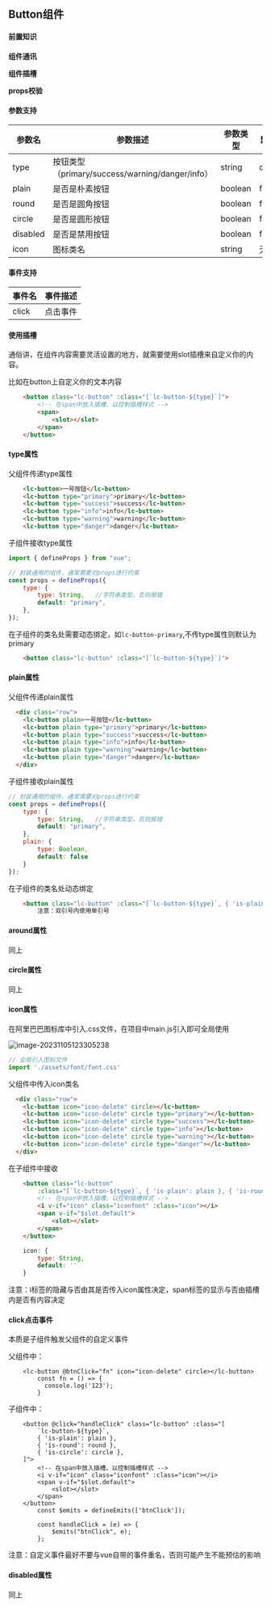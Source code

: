 ## Button组件

#### 前置知识

**组件通讯**

**组件插槽**

**props校验**

#### 参数支持

| 参数名   | 参数描述                                        | 参数类型 | 默认值  |
| -------- | ----------------------------------------------- | -------- | ------- |
| type     | 按钮类型（primary/success/warning/danger/info） | string   | default |
| plain    | 是否是朴素按钮                                  | boolean  | false   |
| round    | 是否是圆角按钮                                  | boolean  | false   |
| circle   | 是否是圆形按钮                                  | boolean  | false   |
| disabled | 是否是禁用按钮                                  | boolean  | false   |
| icon     | 图标类名                                        | string   | 无      |

#### 事件支持

| 事件名 | 事件描述 |
| ------ | -------- |
| click  | 点击事件 |

#### 使用插槽

通俗讲，在组件内容需要灵活设置的地方，就需要使用slot插槽来自定义你的内容。

比如在button上自定义你的文本内容

```html
    <button class="lc-button" :class="[`lc-button-${type}`]">
        <!-- 在span中放入插槽，以控制插槽样式 -->
        <span>
            <slot></slot>
        </span>
    </button>
```

#### type属性

父组件传递type属性

```html
    <lc-button>一号按钮</lc-button>
    <lc-button type="primary">primary</lc-button>
    <lc-button type="success">success</lc-button>
    <lc-button type="info">info</lc-button>
    <lc-button type="warning">warning</lc-button>
    <lc-button type="danger">danger</lc-button>
```

子组件接收type属性

```js
import { defineProps } from "vue";

// 封装通用的组件，通常需要对props进行约束
const props = defineProps({
    type: {
        type: String,	//字符串类型，否则报错
        default: "primary",
    },
});
```

在子组件的类名处需要动态绑定，如`lc-button-primary`,不传type属性则默认为primary

```html
    <button class="lc-button" :class="[`lc-button-${type}`]">
```

#### plain属性

父组件传递plain属性

```html
  <div class="row">
    <lc-button plain>一号按钮</lc-button>
    <lc-button plain type="primary">primary</lc-button>
    <lc-button plain type="success">success</lc-button>
    <lc-button plain type="info">info</lc-button>
    <lc-button plain type="warning">warning</lc-button>
    <lc-button plain type="danger">danger</lc-button>
  </div>
```

子组件接收plain属性

```js
// 封装通用的组件，通常需要对props进行约束
const props = defineProps({
    type: {
        type: String,	//字符串类型，否则报错
        default: "primary",
    },
    plain: {
        type: Boolean,
        default: false
    }
});
```

在子组件的类名处动态绑定

```html
    <button class="lc-button" :class="[`lc-button-${type}`, { 'is-plain': plain }]">
		注意：双引号内使用单引号
```

#### around属性

同上

#### circle属性

同上

#### icon属性

在阿里巴巴图标库中引入.css文件，在项目中main.js引入即可全局使用

![image-20231105123305238](C:\Users\juhe\AppData\Roaming\Typora\typora-user-images\image-20231105123305238.png)

```js
// 全局引入图标文件
import './assets/font/font.css'
```

父组件中传入icon类名

```html
  <div class="row">
    <lc-button icon="icon-delete" circle></lc-button>
    <lc-button icon="icon-delete" circle type="primary"></lc-button>
    <lc-button icon="icon-delete" circle type="success"></lc-button>
    <lc-button icon="icon-delete" circle type="info"></lc-button>
    <lc-button icon="icon-delete" circle type="warning"></lc-button>
    <lc-button icon="icon-delete" circle type="danger"></lc-button>
  </div>
```

在子组件中接收

```html
    <button class="lc-button"
        :class="[`lc-button-${type}`, { 'is-plain': plain }, { 'is-round': round }, { 'is-circle': circle }]">
        <!-- 在span中放入插槽，以控制插槽样式 -->
        <i v-if="icon" class="iconfont" :class="icon"></i>
        <span v-if="$slot.default">
            <slot></slot>
        </span>
    </button>
```

```js
    icon: {
        type: String,
        default: ''
    }
```

注意：i标签的隐藏与否由其是否传入icon属性决定，span标签的显示与否由插槽内是否有内容决定

#### click点击事件

本质是子组件触发父组件的自定义事件

父组件中：

```vue
    <lc-button @btnClick="fn" icon="icon-delete" circle></lc-button>
        const fn = () => {
          console.log('123');
        }

```

子组件中：

```vue
    <button @click="handleClick" class="lc-button" :class="[
        `lc-button-${type}`,
        { 'is-plain': plain },
        { 'is-round': round },
        { 'is-circle': circle },
    ]">
        <!-- 在span中放入插槽，以控制插槽样式 -->
        <i v-if="icon" class="iconfont" :class="icon"></i>
        <span v-if="$slot.default">
            <slot></slot>
        </span>
    </button>
        const $emits = defineEmits(['btnClick']);

        const handleClick = (e) => {
            $emits("btnClick", e);
        };
```

注意：自定义事件最好不要与vue自带的事件重名，否则可能产生不能预估的影响

#### disabled属性

同上
